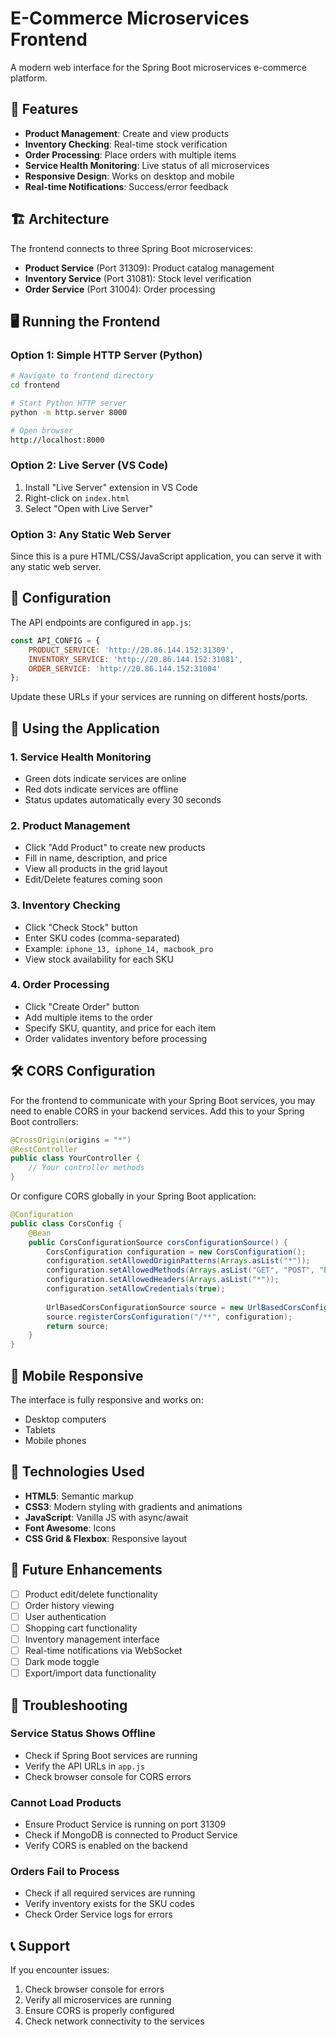 # E-Commerce Microservices Frontend

A modern web interface for the Spring Boot microservices e-commerce platform.

## 🚀 Features

- **Product Management**: Create and view products
- **Inventory Checking**: Real-time stock verification
- **Order Processing**: Place orders with multiple items
- **Service Health Monitoring**: Live status of all microservices
- **Responsive Design**: Works on desktop and mobile
- **Real-time Notifications**: Success/error feedback

## 🏗️ Architecture

The frontend connects to three Spring Boot microservices:

- **Product Service** (Port 31309): Product catalog management
- **Inventory Service** (Port 31081): Stock level verification  
- **Order Service** (Port 31004): Order processing

## 🖥️ Running the Frontend

### Option 1: Simple HTTP Server (Python)

```bash
# Navigate to frontend directory
cd frontend

# Start Python HTTP server
python -m http.server 8000

# Open browser
http://localhost:8000
```

### Option 2: Live Server (VS Code)

1. Install "Live Server" extension in VS Code
2. Right-click on `index.html`
3. Select "Open with Live Server"

### Option 3: Any Static Web Server

Since this is a pure HTML/CSS/JavaScript application, you can serve it with any static web server.

## 🔧 Configuration

The API endpoints are configured in `app.js`:

```javascript
const API_CONFIG = {
    PRODUCT_SERVICE: 'http://20.86.144.152:31309',
    INVENTORY_SERVICE: 'http://20.86.144.152:31081', 
    ORDER_SERVICE: 'http://20.86.144.152:31004'
};
```

Update these URLs if your services are running on different hosts/ports.

## 🎯 Using the Application

### 1. Service Health Monitoring
- Green dots indicate services are online
- Red dots indicate services are offline
- Status updates automatically every 30 seconds

### 2. Product Management
- Click "Add Product" to create new products
- Fill in name, description, and price
- View all products in the grid layout
- Edit/Delete features coming soon

### 3. Inventory Checking
- Click "Check Stock" button
- Enter SKU codes (comma-separated)
- Example: `iphone_13, iphone_14, macbook_pro`
- View stock availability for each SKU

### 4. Order Processing
- Click "Create Order" button
- Add multiple items to the order
- Specify SKU, quantity, and price for each item
- Order validates inventory before processing

## 🛠️ CORS Configuration

For the frontend to communicate with your Spring Boot services, you may need to enable CORS in your backend services. Add this to your Spring Boot controllers:

```java
@CrossOrigin(origins = "*")
@RestController
public class YourController {
    // Your controller methods
}
```

Or configure CORS globally in your Spring Boot application:

```java
@Configuration
public class CorsConfig {
    @Bean
    public CorsConfigurationSource corsConfigurationSource() {
        CorsConfiguration configuration = new CorsConfiguration();
        configuration.setAllowedOriginPatterns(Arrays.asList("*"));
        configuration.setAllowedMethods(Arrays.asList("GET", "POST", "PUT", "DELETE"));
        configuration.setAllowedHeaders(Arrays.asList("*"));
        configuration.setAllowCredentials(true);
        
        UrlBasedCorsConfigurationSource source = new UrlBasedCorsConfigurationSource();
        source.registerCorsConfiguration("/**", configuration);
        return source;
    }
}
```

## 📱 Mobile Responsive

The interface is fully responsive and works on:
- Desktop computers
- Tablets  
- Mobile phones

## 🎨 Technologies Used

- **HTML5**: Semantic markup
- **CSS3**: Modern styling with gradients and animations
- **JavaScript**: Vanilla JS with async/await
- **Font Awesome**: Icons
- **CSS Grid & Flexbox**: Responsive layout

## 🔮 Future Enhancements

- [ ] Product edit/delete functionality
- [ ] Order history viewing
- [ ] User authentication
- [ ] Shopping cart functionality
- [ ] Inventory management interface
- [ ] Real-time notifications via WebSocket
- [ ] Dark mode toggle
- [ ] Export/import data functionality

## 🐛 Troubleshooting

### Service Status Shows Offline
- Check if Spring Boot services are running
- Verify the API URLs in `app.js`
- Check browser console for CORS errors

### Cannot Load Products
- Ensure Product Service is running on port 31309
- Check if MongoDB is connected to Product Service
- Verify CORS is enabled on the backend

### Orders Fail to Process
- Check if all required services are running
- Verify inventory exists for the SKU codes
- Check Order Service logs for errors

## 📞 Support

If you encounter issues:
1. Check browser console for errors
2. Verify all microservices are running
3. Ensure CORS is properly configured
4. Check network connectivity to the services 